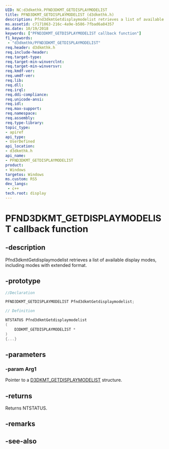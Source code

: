 ```yaml
---
UID: NC:d3dkmthk.PFND3DKMT_GETDISPLAYMODELIST
title: PFND3DKMT_GETDISPLAYMODELIST (d3dkmthk.h)
description: Pfnd3dkmtGetdisplaymodelist retrieves a list of available display modes, including modes with extended format.
ms.assetid: c7171063-216c-4a9e-b586-7fbad6a84357
ms.date: 10/19/2018
keywords: ["PFND3DKMT_GETDISPLAYMODELIST callback function"]
f1_keywords:
 - "d3dkmthk/PFND3DKMT_GETDISPLAYMODELIST"
req.header: d3dkmthk.h
req.include-header:
req.target-type:
req.target-min-winverclnt:
req.target-min-winversvr:
req.kmdf-ver:
req.umdf-ver:
req.lib:
req.dll:
req.irql: 
req.ddi-compliance:
req.unicode-ansi:
req.idl:
req.max-support:
req.namespace:
req.assembly:
req.type-library: 
topic_type: 
- apiref
api_type: 
- UserDefined
api_location: 
- d3dkmthk.h
api_name: 
- PFND3DKMT_GETDISPLAYMODELIST
product:
- Windows
targetos: Windows
ms.custom: RS5
dev_langs:
 - c++
tech.root: display
---
```


# PFND3DKMT_GETDISPLAYMODELIST callback function

## -description

Pfnd3dkmtGetdisplaymodelist retrieves a list of available display modes, including modes with extended format.

## -prototype

```cpp
//Declaration

PFND3DKMT_GETDISPLAYMODELIST Pfnd3dkmtGetdisplaymodelist; 

// Definition

NTSTATUS Pfnd3dkmtGetdisplaymodelist 
(
	D3DKMT_GETDISPLAYMODELIST *
)
{...}

```

## -parameters

### -param Arg1

Pointer to a [D3DKMT_GETDISPLAYMODELIST](ns-d3dkmthk-_d3dkmt_getdisplaymodelist.md) structure.

## -returns

Returns NTSTATUS.


## -remarks




## -see-also
